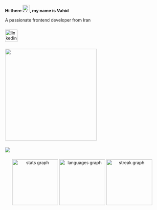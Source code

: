 
**<p  align="left">Hi there <img src="https://user-images.githubusercontent.com/1303154/88677602-1635ba80-d120-11ea-84d8-d263ba5fc3c0.gif" width="24px" alt="hi">, my name is Vahid</p>**
<p align="left">A passionate frontend developer from Iran</p>


###

<div align="left">
   <a href="https://www.linkedin.com/in/vahidtahmasebi95/" target="_blank">
    <img src="https://img.shields.io/static/v1?message=LinkedIn&logo=linkedin&label=&color=0077B5&logoColor=white&labelColor=&style=for-the-badge" height="40" alt="linkedin logo"  />
   </a>
</div>

###

<div align="left">
  <img height="300" src="https://camo.githubusercontent.com/ff90a6aab328f945a675752a721c8113d6c5c00a6269692a88590778bdc1ffc5/68747470733a2f2f73322e7575706c6f61642e69722f66696c65732f657a6769662e636f6d2d726573697a655f716463612e676966"  />
</div>

###

<div align="left">
  <img src="https://skillicons.dev/icons?i=js,ts,react,nextjs,redux,sass,tailwind,materialui,css,html,webpack,jest,mongodb,postman" />
</div>

###

<div align="center">
  <img src="https://github-readme-stats.vercel.app/api?username=vahidtahmasebi&hide_title=false&hide_rank=false&show_icons=true&include_all_commits=true&count_private=true&disable_animations=false&theme=github_dark&locale=en&hide_border=false&order=1" height="150" alt="stats graph"  />
  <img src="https://github-readme-stats.vercel.app/api/top-langs?username=vahidtahmasebi&locale=en&hide_title=false&layout=compact&card_width=320&langs_count=5&theme=github_dark&hide_border=false&order=2" height="150" alt="languages graph"  />
  <img src="https://streak-stats.demolab.com?user=vahidtahmasebi&locale=en&mode=daily&theme=dark&hide_border=false&border_radius=5&order=3" height="150" alt="streak graph"  />
</div>

###

